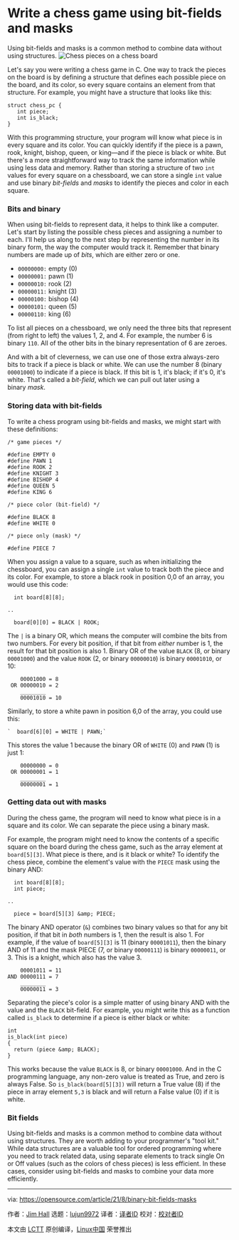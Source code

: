 [#]: subject: "Write a chess game using bit-fields and masks"
[#]: via: "https://opensource.com/article/21/8/binary-bit-fields-masks"
[#]: author: "Jim Hall https://opensource.com/users/jim-hall"
[#]: collector: "lujun9972"
[#]: translator: " "
[#]: reviewer: " "
[#]: publisher: " "
[#]: url: " "

Write a chess game using bit-fields and masks
======
Using bit-fields and masks is a common method to combine data without
using structures.
![Chess pieces on a chess board][1]

Let's say you were writing a chess game in C. One way to track the pieces on the board is by defining a structure that defines each possible piece on the board, and its color, so every square contains an element from that structure. For example, you might have a structure that looks like this:


```
struct chess_pc {
   int piece;
   int is_black;
}
```

With this programming structure, your program will know what piece is in every square and its color. You can quickly identify if the piece is a pawn, rook, knight, bishop, queen, or king—and if the piece is black or white. But there's a more straightforward way to track the same information while using less data and memory. Rather than storing a structure of two `int` values for every square on a chessboard, we can store a single `int` value and use binary _bit-fields_ and _masks_ to identify the pieces and color in each square.

### Bits and binary

When using bit-fields to represent data, it helps to think like a computer. Let's start by listing the possible chess pieces and assigning a number to each. I'll help us along to the next step by representing the number in its binary form, the way the computer would track it. Remember that binary numbers are made up of _bits_, which are either zero or one.

  * `00000000:` empty (0)
  * `00000001:` pawn (1)
  * `00000010:` rook (2)
  * `00000011:` knight (3)
  * `00000100:` bishop (4)
  * `00000101:` queen (5)
  * `00000110:` king (6)



To list all pieces on a chessboard, we only need the three bits that represent (from right to left) the values 1, 2, and 4. For example, the number 6 is binary `110`. All of the other bits in the binary representation of 6 are zeroes.

And with a bit of cleverness, we can use one of those extra always-zero bits to track if a piece is black or white. We can use the number 8 (binary `00001000`) to indicate if a piece is black. If this bit is 1, it's black; if it's 0, it's white. That's called a _bit-field_, which we can pull out later using a binary _mask_.

### Storing data with bit-fields

To write a chess program using bit-fields and masks, we might start with these definitions:


```
/* game pieces */

#define EMPTY 0
#define PAWN 1
#define ROOK 2
#define KNIGHT 3
#define BISHOP 4
#define QUEEN 5
#define KING 6

/* piece color (bit-field) */

#define BLACK 8
#define WHITE 0

/* piece only (mask) */

#define PIECE 7
```

When you assign a value to a square, such as when initializing the chessboard, you can assign a single `int` value to track both the piece and its color. For example, to store a black rook in position 0,0 of an array, you would use this code:


```
  int board[8][8];

..

  board[0][0] = BLACK | ROOK;
```

The `|` is a binary OR, which means the computer will combine the bits from two numbers. For every bit position, if that bit from _either_ number is 1, the result for that bit position is also 1. Binary OR of the value `BLACK` (8, or binary `00001000`) and the value `ROOK` (2, or binary `00000010`) is binary `00001010`, or 10:


```
    00001000 = 8
 OR 00000010 = 2
    ________
    00001010 = 10
```

Similarly, to store a white pawn in position 6,0 of the array, you could use this:


```
`  board[6][0] = WHITE | PAWN;`
```

This stores the value 1 because the binary OR of `WHITE` (0) and `PAWN` (1) is just 1:


```
    00000000 = 0
 OR 00000001 = 1
    ________
    00000001 = 1
```

### Getting data out with masks

During the chess game, the program will need to know what piece is in a square and its color. We can separate the piece using a binary mask.

For example, the program might need to know the contents of a specific square on the board during the chess game, such as the array element at `board[5][3]`. What piece is there, and is it black or white? To identify the chess piece, combine the element's value with the `PIECE` mask using the binary AND:


```
  int board[8][8];
  int piece;

..

  piece = board[5][3] &amp; PIECE;
```

The binary AND operator (`&`) combines two binary values so that for any bit position, if that bit in _both_ numbers is 1, then the result is also 1. For example, if the value of `board[5][3]` is 11 (binary `00001011`), then the binary AND of 11 and the mask PIECE (7, or binary `00000111`) is binary `00000011`, or 3. This is a knight, which also has the value 3.


```
    00001011 = 11
AND 00000111 = 7
    ________
    00000011 = 3
```

Separating the piece's color is a simple matter of using binary AND with the value and the `BLACK` bit-field. For example, you might write this as a function called `is_black` to determine if a piece is either black or white:


```
int
is_black(int piece)
{
  return (piece &amp; BLACK);
}
```

This works because the value `BLACK` is 8, or binary `00001000`. And in the C programming language, any non-zero value is treated as True, and zero is always False. So `is_black(board[5][3])` will return a True value (8) if the piece in array element `5,3` is black and will return a False value (0) if it is white.

### Bit fields

Using bit-fields and masks is a common method to combine data without using structures. They are worth adding to your programmer's "tool kit." While data structures are a valuable tool for ordered programming where you need to track related data, using separate elements to track single On or Off values (such as the colors of chess pieces) is less efficient. In these cases, consider using bit-fields and masks to combine your data more efficiently.

--------------------------------------------------------------------------------

via: https://opensource.com/article/21/8/binary-bit-fields-masks

作者：[Jim Hall][a]
选题：[lujun9972][b]
译者：[译者ID](https://github.com/译者ID)
校对：[校对者ID](https://github.com/校对者ID)

本文由 [LCTT](https://github.com/LCTT/TranslateProject) 原创编译，[Linux中国](https://linux.cn/) 荣誉推出

[a]: https://opensource.com/users/jim-hall
[b]: https://github.com/lujun9972
[1]: https://opensource.com/sites/default/files/styles/image-full-size/public/lead-images/life-chess-games.png?itok=U1lWMZ0y (Chess pieces on a chess board)
